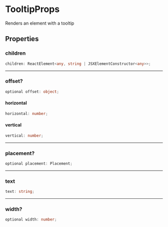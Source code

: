 # TooltipProps

Renders an element with a tooltip

## Properties

### children

```ts
children: ReactElement<any, string | JSXElementConstructor<any>>;
```

---

### offset?

```ts
optional offset: object;
```

#### horizontal

```ts
horizontal: number;
```

#### vertical

```ts
vertical: number;
```

---

### placement?

```ts
optional placement: Placement;
```

---

### text

```ts
text: string;
```

---

### width?

```ts
optional width: number;
```
